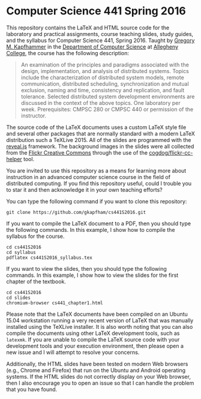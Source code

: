 # Computer Science 441 Spring 2016

This repository contains the LaTeX and HTML source code for the laboratory and practical assignments, course teaching
slides, study guides, and the syllabus for Computer Science 441, Spring 2016.  Taught by [Gregory M.
Kapfhammer](http://www.cs.allegheny.edu/sites/gkapfham) in the [Department of Computer
Science](http://www.cs.allegheny.edu) at [Allegheny College](http://www.allegheny.edu), the course has the following
description:

> An examination of the principles and paradigms associated with the design, implementation, and analysis of distributed
> systems. Topics include the characterization of distributed system models, remote communication, distributed scheduling,
> synchronization and mutual exclusion, naming and time, consistency and replication, and fault tolerance. Selected
> distributed system development environments are discussed in the context of the above topics. One laboratory per week.
> Prerequisites: CMPSC 280 or CMPSC 440 or permission of the instructor.

The source code of the LaTeX documents uses a custom LaTeX style file and several other packages that are normally
standard with a modern LaTeX distribution such a TeXLive 2015. All of the slides are programmed with the
[reveal.js](https://github.com/hakimel/reveal.js/) framework. The background images in the slides were all collected
from the [Flickr Creative Commons](https://www.flickr.com/creativecommons/) through the use of the
[cogdog/flickr-cc-helper](https://github.com/cogdog/flickr-cc-helper) tool.

You are invited to use this repository as a means for learning more about instruction in an advanced computer science
course in the field of distributed computing. If you find this repository useful, could I trouble you to star it and
then acknowledge it in your own teaching efforts?

You can type the following command if you want to clone this repository:

```shell
git clone https://github.com/gkapfham/cs441S2016.git
```

If you want to compile the LaTeX document to a PDF, then you should type the following commands. In this example, I
show how to compile the syllabus for the course.

```shell
cd cs441S2016
cd syllabus
pdflatex cs441S2016_syllabus.tex
```

If you want to view the slides, then you should type the following commands. In this example, I show how to view the
slides for the first chapter of the textbook.

```shell
cd cs441S2016
cd slides
chromium-browser cs441_chapter1.html
```

Please note that the LaTeX documents have been compiled on an Ubuntu 15.04 workstation running a very recent version of
LaTeX that was manually installed using the TeXLive installer.  It is also worth noting that you can also compile the
documents using other LaTeX development tools, such as `latexmk`. If you are unable to compile the LaTeX source code
with your development tools and your execution environment, then please open a new issue and I will attempt to resolve
your concerns.

Additionally, the HTML slides have been tested on modern Web browsers (e.g., Chrome and Firefox) that run on the Ubuntu
and Android operating systems.  If the HTML slides do not correctly display on your Web browser, then I also encourage
you to open an issue so that I can handle the problem that you have found.
